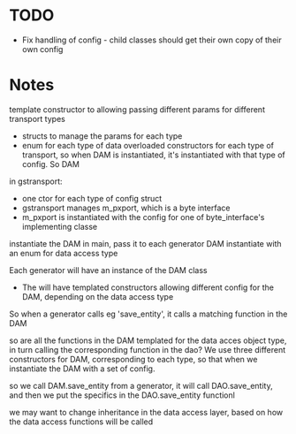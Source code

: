 # TODO

- Fix handling of config - child classes should get their own copy of their own config

# Notes

template constructor to allowing passing different params for different transport types
  - structs to manage the params for each type
  - enum for each type of data 
overloaded constructors for each type of transport, so when DAM is instantiated, it's instantiated with that type of config. So DAM

in gstransport:
- one ctor for each type of config struct
- gstransport manages m_pxport, which is a byte interface
- m_pxport is instantiated with the config for one of byte_interface's implementing classe


instantiate the DAM in main, pass it to each generator
DAM instantiate with an enum for data access type





Each generator will have an instance of the DAM class
- The will have templated constructors allowing different config for the DAM, depending on the data access type

So when a generator calls eg 'save_entity', it calls a matching function in the DAM

so are all the functions in the DAM templated for the data acces object type, in turn calling the corresponding function in the dao?
We use three different constructors for DAM, corresponding to each type, so that when we instantiate the DAM with a set of config.

so we call DAM.save_entity from a generator, it will call DAO.save_entity, and then we put the specifics in the DAO.save_entity functionl



we may want to change inheritance in the data access layer, based on how the data access functions will be called
